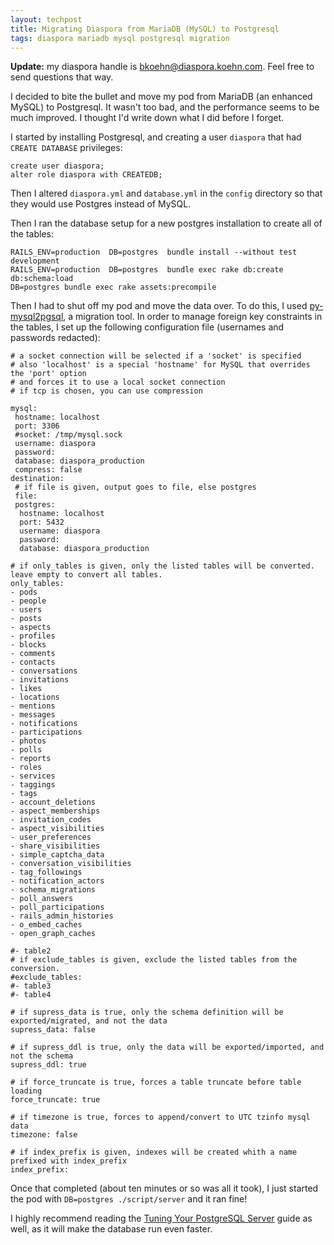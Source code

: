```yaml
---
layout: techpost
title: Migrating Diaspora from MariaDB (MySQL) to Postgresql
tags: diaspora mariadb mysql postgresql migration
---
```


**Update:** my diaspora handle is bkoehn@diaspora.koehn.com. Feel free to send questions that way. 

I decided to bite the bullet and move my pod from MariaDB (an enhanced MySQL) to Postgresql. It wasn't too bad, and the performance seems to be much improved. I thought I'd write down what I did before I forget.

I started by installing Postgresql, and creating a user `diaspora` that had `CREATE DATABASE` privileges:

    create user diaspora;
    alter role diaspora with CREATEDB;

Then I altered `diaspora.yml` and `database.yml` in the `config` directory so that they would use Postgres instead of MySQL.

Then I ran the database setup for a new postgres installation to create all of the tables:

    RAILS_ENV=production  DB=postgres  bundle install --without test development
    RAILS_ENV=production  DB=postgres  bundle exec rake db:create db:schema:load
    DB=postgres bundle exec rake assets:precompile

Then I had to shut off my pod and move the data over. To do this, I used [py-mysql2pgsql](https://github.com/philipsoutham/py-mysql2pgsql), a migration tool. In order to manage foreign key constraints in the tables, I set up the following configuration file (usernames and passwords redacted):

    # a socket connection will be selected if a 'socket' is specified
    # also 'localhost' is a special 'hostname' for MySQL that overrides the 'port' option
    # and forces it to use a local socket connection
    # if tcp is chosen, you can use compression

    mysql:
     hostname: localhost
     port: 3306
     #socket: /tmp/mysql.sock
     username: diaspora
     password:
     database: diaspora_production
     compress: false
    destination:
     # if file is given, output goes to file, else postgres
     file:
     postgres:
      hostname: localhost
      port: 5432
      username: diaspora
      password:
      database: diaspora_production

    # if only_tables is given, only the listed tables will be converted.  leave empty to convert all tables.
    only_tables:
    - pods
    - people
    - users
    - posts
    - aspects
    - profiles
    - blocks
    - comments
    - contacts
    - conversations
    - invitations
    - likes
    - locations
    - mentions
    - messages
    - notifications
    - participations
    - photos
    - polls
    - reports
    - roles
    - services
    - taggings
    - tags
    - account_deletions
    - aspect_memberships
    - invitation_codes
    - aspect_visibilities
    - user_preferences
    - share_visibilities
    - simple_captcha_data
    - conversation_visibilities
    - tag_followings
    - notification_actors
    - schema_migrations
    - poll_answers
    - poll_participations
    - rails_admin_histories
    - o_embed_caches
    - open_graph_caches

    #- table2
    # if exclude_tables is given, exclude the listed tables from the conversion.
    #exclude_tables:
    #- table3
    #- table4

    # if supress_data is true, only the schema definition will be exported/migrated, and not the data
    supress_data: false

    # if supress_ddl is true, only the data will be exported/imported, and not the schema
    supress_ddl: true

    # if force_truncate is true, forces a table truncate before table loading
    force_truncate: true

    # if timezone is true, forces to append/convert to UTC tzinfo mysql data
    timezone: false

    # if index_prefix is given, indexes will be created whith a name prefixed with index_prefix
    index_prefix:

Once that completed (about ten minutes or so was all it took), I just started the pod with `DB=postgres ./script/server` and it ran fine!

I highly recommend reading the [Tuning Your PostgreSQL Server](https://wiki.postgresql.org/wiki/Tuning_Your_PostgreSQL_Server) guide as well, as it will make the database run even faster. 
